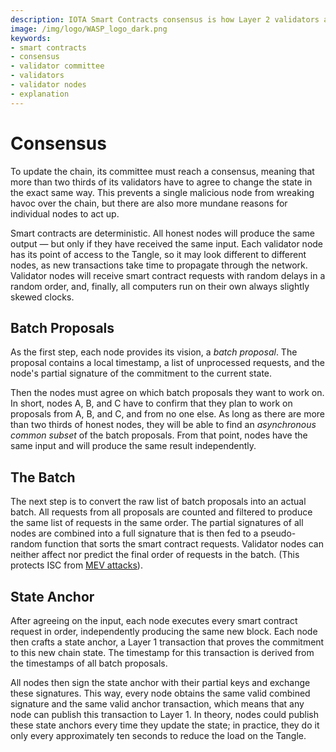 ```yaml
---
description: IOTA Smart Contracts consensus is how Layer 2 validators agree to change the chain state in the same way.
image: /img/logo/WASP_logo_dark.png
keywords:
- smart contracts
- consensus
- validator committee
- validators
- validator nodes
- explanation
---
```


# Consensus

To update the chain, its committee must reach a consensus, meaning that more than two thirds of its validators have to
agree to change the state in the exact same way.
This prevents a single malicious node from wreaking havoc over the chain, but there are also more mundane reasons for
individual nodes to act up.

Smart contracts are deterministic. All honest nodes will produce the same output — but only if they have received the
same input. Each validator node has its point of access to the Tangle, so it may look different to different nodes, as
new transactions take time to propagate through the network. Validator nodes will receive smart contract requests with
random delays in a random order, and, finally, all computers run on their own always slightly skewed clocks.

## Batch Proposals

As the first step, each node provides its vision, a *batch proposal*. The proposal contains a local timestamp, a list of
unprocessed requests, and the node's partial signature of the commitment to the current state.

Then the nodes must agree on which batch proposals they want to work on. In short, nodes A, B, and C have to confirm
that they plan to work on proposals from A, B, and C, and from no one else. As long as there are more than two thirds of
honest nodes, they will be able to find an *asynchronous common subset* of the batch proposals. From that point, nodes
have the same input and will produce the same result independently.

## The Batch

The next step is to convert the raw list of batch proposals into an actual batch. All requests from all proposals are
counted and filtered to produce the same list of requests in the same order.
The partial signatures of all nodes are combined into a full signature that is then fed to a pseudo-random function that
sorts the smart contract requests.
Validator nodes can neither affect nor predict the final order of requests in the batch. (This protects ISC
from [MEV attacks](https://ethereum.org/en/developers/docs/mev/)).

## State Anchor

After agreeing on the input, each node executes every smart contract request in order, independently producing the same
new block. Each node then crafts a state anchor, a Layer 1 transaction that proves the commitment to this new chain
state. The timestamp for this transaction is derived from the timestamps of all batch proposals.

All nodes then sign the state anchor with their partial keys and exchange these signatures. This way, every node obtains
the same valid combined signature and the same valid anchor transaction, which means that any node can publish this
transaction to Layer 1. In theory, nodes could publish these state anchors every time they update the state; in
practice, they do it only every approximately ten seconds to reduce the load on the Tangle.
